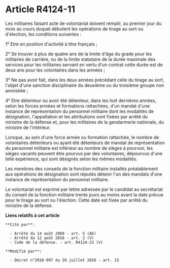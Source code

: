 # Article R4124-11

Les militaires faisant acte de volontariat doivent remplir, au premier jour du mois au cours duquel débutent les opérations
de tirage au sort ou d'élection, les conditions suivantes :

1° Etre en position d'activité à titre français ;

2° Se trouver à plus de quatre ans de la limite d'âge du grade pour les militaires de carrière, ou de la limite statutaire de
la durée maximale des services pour les militaires servant en vertu d'un contrat cette durée est de deux ans pour les
volontaires dans les armées ;

3° Ne pas avoir fait, dans les deux années précédant celle du tirage au sort, l'objet d'une sanction disciplinaire du
deuxième ou du troisième groupe non amnistiée ;

4° Etre détenteur ou avoir été détenteur, dans les huit dernières années, selon les forces armées et formations rattachées,
d'un mandat d'une instance de représentation du personnel militaire dont les modalités de désignation, l'appellation et les
attributions sont fixées par arrêté du ministre de la défense et, pour les militaires de la gendarmerie nationale, du
ministre de l'intérieur. 

Lorsque, au sein d'une force armée ou formation rattachée, le nombre de volontaires détenteurs ou ayant été détenteurs de
mandat de représentation du personnel militaire est inférieur au nombre de sièges à pourvoir, les sièges vacants peuvent être
pourvus par des volontaires, dépourvus d'une telle expérience, qui sont désignés selon les mêmes modalités. 

Les membres des conseils de la fonction militaire installés préalablement aux opérations de désignation sont réputés détenir
l'un des mandats d'une instance de représentation du personnel militaire.

Le volontariat est exprimé par lettre adressée par le candidat au secrétariat du conseil de la fonction militaire trente
jours au moins avant la date prévue pour le tirage au sort ou l'élection. Cette date est fixée par arrêté du ministre de la
défense.

**Liens relatifs à cet article**

	**Cité par**:

	  - Arrêté du 14 août 2009 - art. 5 (Ab)
	  - Arrêté du 12 août 2016 - art. 2 (V)
	  - Code de la défense. - art. R4124-23 (V)

	**Modifié par**:

	  - Décret n°2016-997 du 20 juillet 2016 - art. 13
